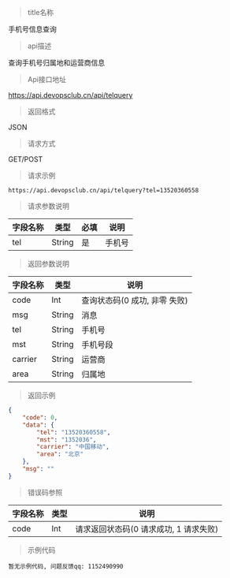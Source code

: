 > title名称

<view class="api-title">手机号信息查询</view>

> api描述

<view class="api-desc">查询手机号归属地和运营商信息</view>

> Api接口地址

<view class="api-url">https://api.devopsclub.cn/api/telquery</view>

> 返回格式

<view class="api-reponse-format">JSON</view>

> 请求方式

<view class="api-request-method">GET/POST</view>

> 请求示例

<view class="api-request-demo">

```text
https://api.devopsclub.cn/api/telquery?tel=13520360558
```

</view>

> 请求参数说明

<view class="request-param">

字段名称 | 类型 | 必填 | 说明
--- | --- | --- | ---
tel | String | 是 | 手机号

</view>

> 返回参数说明

<view class="reponse-param">

字段名称 | 类型 | 说明
--- | --- | ---
code | Int | 查询状态码(0 成功, 非零 失败)
msg | String | 消息
tel | String | 手机号
mst | String | 手机号段
carrier | String | 运营商
area | String | 归属地

</view>

> 返回示例

<view class="api-reponse-demo">

```json
{
    "code": 0,
    "data": {
        "tel": "13520360558",
        "mst": "1352036",
        "carrier": "中国移动",
        "area": "北京"
    },
    "msg": ""
}
```

</view>

> 错误码参照

<view class="error-param">

字段名称 | 类型 | 说明
--- | --- | ---
code | Int | 请求返回状态码(0 请求成功, 1 请求失败)

</view>

> 示例代码

<view class="code-demo">

```text
暂无示例代码, 问题反馈qq: 1152490990
```

</view>